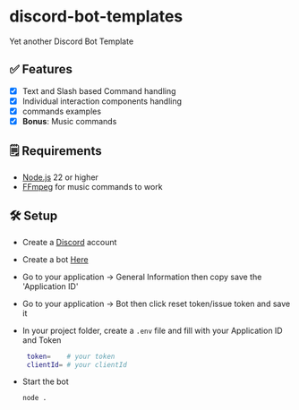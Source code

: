 # discord-bot-templates
Yet another Discord Bot Template 

## ✅ Features
- [x] Text and Slash based Command handling
- [x] Individual interaction components handling
- [x] commands examples
- [x] **Bonus**: Music commands

## 🗒️ Requirements
- [Node.js](https://nodejs.org/en/download) 22 or higher
- [FFmpeg](https://ffmpeg.org) for music commands to work

## 🛠️ Setup
- Create a [Discord](https://discord.com) account 
- Create a bot [Here](https://discord.com/developers/applications)
- Go to your application -> General Information then copy save the 'Application ID'
- Go to your application -> Bot then click reset token/issue token and save it
- In your project folder, create a `.env` file and fill with your Application ID and Token   

  ```bash
   token=    # your token
   clientId= # your clientId
   ```
- Start the bot
  
    ```bash
    node .
    ```
